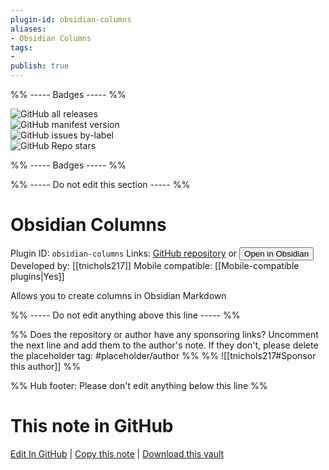 ```yaml
---
plugin-id: obsidian-columns
aliases:
- Obsidian Columns
tags: 
- 
publish: true
---
```


%% ----- Badges ----- %%

![GitHub all releases](https://img.shields.io/github/downloads/tnichols217/obsidian-columns/total?color=573E7A&logo=github&style=for-the-badge)   
![GitHub manifest version](https://img.shields.io/github/manifest-json/v/tnichols217/obsidian-columns?color=573E7A&logo=github&style=for-the-badge)   
![GitHub issues by-label](https://img.shields.io/github/issues/tnichols217/obsidian-columns/help%20wanted?color=573E7A&logo=github&style=for-the-badge)   
![GitHub Repo stars](https://img.shields.io/github/stars/tnichols217/obsidian-columns?color=573E7A&logo=github&style=for-the-badge)

%% ----- Badges ----- %%

%% ----- Do not edit this section ----- %%

# Obsidian Columns

Plugin ID: `obsidian-columns`
Links: [GitHub repository](https://github.com/tnichols217/obsidian-columns) or [<button id=HH>Open in Obsidian</button>](obsidian://show-plugin?id=obsidian-columns)
Developed by: [[tnichols217]]
Mobile compatible: [[Mobile-compatible plugins|Yes]]

Allows you to create columns in Obsidian Markdown

%% ----- Do not edit anything above this line ----- %% 

%% Does the repository or author have any sponsoring links? Uncomment the next line and add them to the author's note. If they don't, please delete the placeholder tag: #placeholder/author %%
%% ![[tnichols217#Sponsor this author]] %%

%% Hub footer: Please don't edit anything below this line %%

# This note in GitHub

<span class="git-footer">[Edit In GitHub](https://github.dev/obsidian-community/obsidian-hub/blob/main/02%20-%20Community%20Expansions/02.05%20All%20Community%20Expansions/Plugins/obsidian-columns.md "git-hub-edit-note") | [Copy this note](https://raw.githubusercontent.com/obsidian-community/obsidian-hub/main/02%20-%20Community%20Expansions/02.05%20All%20Community%20Expansions/Plugins/obsidian-columns.md "git-hub-copy-note") | [Download this vault](https://github.com/obsidian-community/obsidian-hub/archive/refs/heads/main.zip "git-hub-download-vault") </span>
